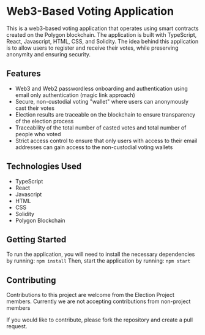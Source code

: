 # Web3-Based Voting Application

This is a web3-based voting application that operates using smart contracts created on the Polygon blockchain. The application is built with TypeScript, React, Javascript, HTML, CSS, and Solidity. The idea behind this application is to allow users to register and receive their votes, while preserving anonymity and ensuring security.

## Features
- Web3 and Web2 passwordless onboarding and authentication using email only authentication (magic link approach)
- Secure, non-custodial voting "wallet" where users can anonymously cast their votes
- Election results are traceable on the blockchain to ensure transparency of the election process
- Traceability of the total number of casted votes and total number of people who voted
- Strict access control to ensure that only users with access to their email addresses can gain access to the non-custodial voting wallets

## Technologies Used
- TypeScript
- React
- Javascript
- HTML
- CSS
- Solidity
- Polygon Blockchain

## Getting Started
To run the application, you will need to install the necessary dependencies by running:
`npm install`
Then, start the application by running:
`npm start`

## Contributing
Contributions to this project are welcome from the Election Project members.
Currently we are not accepting contributions from non-project members

If you would like to contribute, please fork the repository and create a pull request.
